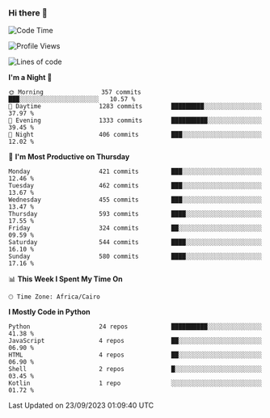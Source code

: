 ### Hi there 👋

<!--
**AMR-KELEG/AMR-KELEG** is a ✨ _special_ ✨ repository because its `README.md` (this file) appears on your GitHub profile.

Here are some ideas to get you started:

- 🔭 I’m currently working on ...
- 🌱 I’m currently learning ...
- 👯 I’m looking to collaborate on ...
- 🤔 I’m looking for help with ...
- 💬 Ask me about ...
- 📫 How to reach me: ...
- 😄 Pronouns: ...
- ⚡ Fun fact: ...
-->

<!--START_SECTION:waka-->
![Code Time](http://img.shields.io/badge/Code%20Time-0%20secs-blue)

![Profile Views](http://img.shields.io/badge/Profile%20Views-0-blue)

![Lines of code](https://img.shields.io/badge/From%20Hello%20World%20I%27ve%20Written-20.6%20million%20lines%20of%20code-blue)

**I'm a Night 🦉** 

```text
🌞 Morning                357 commits         ███░░░░░░░░░░░░░░░░░░░░░░   10.57 % 
🌆 Daytime                1283 commits        █████████░░░░░░░░░░░░░░░░   37.97 % 
🌃 Evening                1333 commits        ██████████░░░░░░░░░░░░░░░   39.45 % 
🌙 Night                  406 commits         ███░░░░░░░░░░░░░░░░░░░░░░   12.02 % 
```
📅 **I'm Most Productive on Thursday** 

```text
Monday                   421 commits         ███░░░░░░░░░░░░░░░░░░░░░░   12.46 % 
Tuesday                  462 commits         ███░░░░░░░░░░░░░░░░░░░░░░   13.67 % 
Wednesday                455 commits         ███░░░░░░░░░░░░░░░░░░░░░░   13.47 % 
Thursday                 593 commits         ████░░░░░░░░░░░░░░░░░░░░░   17.55 % 
Friday                   324 commits         ██░░░░░░░░░░░░░░░░░░░░░░░   09.59 % 
Saturday                 544 commits         ████░░░░░░░░░░░░░░░░░░░░░   16.10 % 
Sunday                   580 commits         ████░░░░░░░░░░░░░░░░░░░░░   17.16 % 
```


📊 **This Week I Spent My Time On** 

```text
🕑︎ Time Zone: Africa/Cairo
```

**I Mostly Code in Python** 

```text
Python                   24 repos            ██████████░░░░░░░░░░░░░░░   41.38 % 
JavaScript               4 repos             ██░░░░░░░░░░░░░░░░░░░░░░░   06.90 % 
HTML                     4 repos             ██░░░░░░░░░░░░░░░░░░░░░░░   06.90 % 
Shell                    2 repos             █░░░░░░░░░░░░░░░░░░░░░░░░   03.45 % 
Kotlin                   1 repo              ░░░░░░░░░░░░░░░░░░░░░░░░░   01.72 % 
```




 Last Updated on 23/09/2023 01:09:40 UTC
<!--END_SECTION:waka-->
